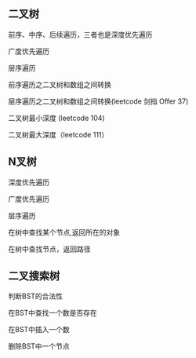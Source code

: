 ## 二叉树
前序、中序、后续遍历，三者也是深度优先遍历

广度优先遍历

层序遍历

前序遍历之二叉树和数组之间转换

层序遍历之二叉树和数组之间转换(leetcode 剑指 Offer 37)

二叉树最小深度 (leetcode 104)

二叉树最大深度（leetcode 111）

## N叉树
深度优先遍历

广度优先遍历

层序遍历

在树中查找某个节点,返回所在的对象

在树中查找节点，返回路径

## 二叉搜索树
判断BST的合法性

在BST中查找一个数是否存在

在BST中插入一个数

删除BST中一个节点